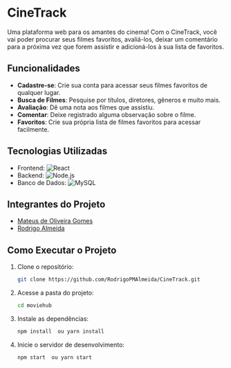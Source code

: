 # CineTrack


Uma plataforma web para os amantes do cinema! Com o CineTrack, você vai poder procurar seus filmes favoritos, avaliá-los, deixar um comentário para a próxima vez que forem assistir e adicioná-los à sua lista de favoritos.

## Funcionalidades

- **Cadastre-se**: Crie sua conta para acessar seus filmes favoritos de qualquer lugar.
- **Busca de Filmes**: Pesquise por títulos, diretores, gêneros e muito mais.
- **Avaliação**: Dê uma nota aos filmes que assistiu.
- **Comentar**: Deixe registrado alguma observação sobre o filme.
- **Favoritos**: Crie sua própria lista de filmes favoritos para acessar facilmente.

## Tecnologias Utilizadas


- Frontend: ![React](https://img.shields.io/badge/React-61DAFB?style=plastic&logo=react&logoColor=white)
- Backend: ![Node.js](https://img.shields.io/badge/Node.js-339933?style=plastic&logo=nodedotjs&logoColor=white)
- Banco de Dados: ![MySQL](https://img.shields.io/badge/MySQL-005C84?style=plastic&logo=mysql&logoColor=white)


## Integrantes do Projeto

- [Mateus de Oliveira Gomes](https://github.com/matus014) 
- [Rodrigo Almeida](https://github.com/RodrigoPMAlmeida)


## Como Executar o Projeto

1. Clone o repositório:
   ```bash
   git clone https://github.com/RodrigoPMAlmeida/CineTrack.git
   ```
2. Acesse a pasta do projeto:
   ```bash
   cd moviehub
   ```
3. Instale as dependências:
   ```bash
   npm install  ou yarn install
   ```
4. Inicie o servidor de desenvolvimento:
   ```bash
   npm start  ou yarn start
   ```



